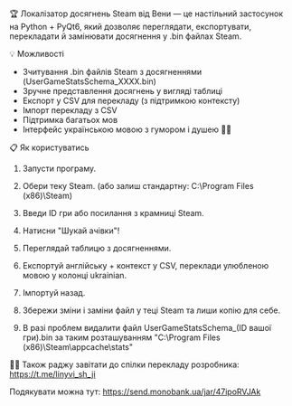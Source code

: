 🏆 Локалізатор досягнень Steam від Вени — це настільний застосунок на Python + PyQt6, який дозволяє переглядати, експортувати, перекладати й замінювати досягнення у .bin файлах Steam.


💡 Можливості
 - Зчитування .bin файлів Steam з досягненнями (UserGameStatsSchema_XXXX.bin)  
 - Зручне представлення досягнень у вигляді таблиці
 - Експорт у CSV для перекладу (з підтримкою контексту)  
 - Імпорт перекладу з CSV  
 - Підтримка багатьох мов 
 - Інтерфейс українською мовою з гумором і душею 💙💛


📋 Як користуватись
 
  1) Запусти програму.
  
  2) Обери теку Steam. (або залиш стандартну: C:\Program Files (x86)\Steam)
  
  3) Введи ID гри або посилання з крамниці Steam.
  
  4) Натисни "Шукай ачівки"!
  
  5) Переглядай таблицю з досягненнями.
  
  6) Експортуй англійську + контекст у CSV, переклади улюбленою мовою у колонці ukrainian.
  
  7) Імпортуй назад.
  
  8) Збережи зміни і заміни файл у теці Steam та лиши копію для себе.

  9) В разі проблем видалити файл UserGameStatsSchema_(ID вашої гри).bin за таким розташуванням "C:\Program Files (x86)\Steam\appcache\stats\"

👩‍💻 Також раджу завітати до спілки перекладу розробника: https://t.me/linyvi_sh_ji

Подякувати можна тут: https://send.monobank.ua/jar/47ipoRVJAk
